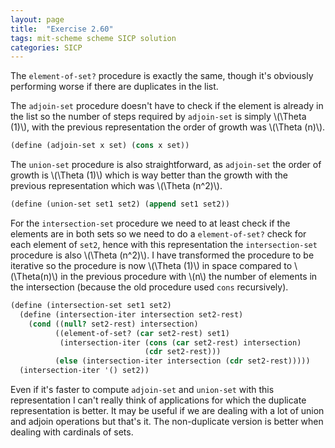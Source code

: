 ```yaml
---
layout: page
title:  "Exercise 2.60"
tags: mit-scheme scheme SICP solution
categories: SICP
---
```

The `element-of-set?` procedure is exactly the same, though it's obviously performing worse if there are duplicates in the list.

The `adjoin-set` procedure doesn't have to check if the element is already in the list so the number of steps required by `adjoin-set` is simply \\(\Theta \(1\)\\), with the previous representation the order of growth was \\(\Theta \(n\)\\).
```scheme
(define (adjoin-set x set) (cons x set))
```
The `union-set` procedure is also straightforward, as `adjoin-set` the order of growth is \\(\Theta \(1\)\\) which is way better than the growth with the previous representation which was \\(\Theta \(n^2\)\\). 
```scheme
(define (union-set set1 set2) (append set1 set2))
```
For the `intersection-set` procedure we need to at least check if the elements are in both sets so we need to do a `element-of-set?` check for each element of `set2`, hence with this representation the `intersection-set` procedure is also \\(\Theta \(n^2\)\\). I have transformed the procedure to be iterative so the procedure is now \\(\Theta \(1\)\\) in space compared to \\(\Theta\(n\)\\) in the previous procedure with \\(n\\) the number of elements in the intersection (because the old procedure used `cons` recursively). 
```scheme
(define (intersection-set set1 set2)
  (define (intersection-iter intersection set2-rest)
    (cond ((null? set2-rest) intersection)
          ((element-of-set? (car set2-rest) set1)
           (intersection-iter (cons (car set2-rest) intersection)
                              (cdr set2-rest)))
          (else (intersection-iter intersection (cdr set2-rest)))))
  (intersection-iter '() set2))
```
Even if it's faster to compute `adjoin-set` and `union-set` with this representation I can't really think of applications for which the duplicate representation is better. It may be useful if we are dealing with a lot of union and adjoin operations but that's it. The non-duplicate version is better when dealing with cardinals of sets. 
